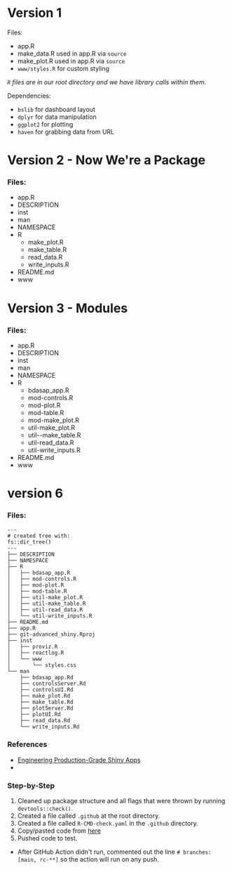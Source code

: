 # Version 1 

Files:
- app.R
- make_data.R used in app.R via `source`
- make_plot.R used in app.R via `source`
- `www/styles.R` for custom styling

*`R` files are in our root directory and we have library calls within them.*

Dependencies: 
- `bslib` for dashboard layout
- `dplyr` for data manipulation
- `ggplot2` for plotting
- `haven` for grabbing data from URL

# Version 2 - Now We're a Package

### Files:
* app.R
* DESCRIPTION
* inst
* man
* NAMESPACE
* R
  * make_plot.R
  * make_table.R
  * read_data.R
  * write_inputs.R
* README.md
* www

# Version 3 - Modules

### Files: 

* app.R
* DESCRIPTION
* inst
* man
* NAMESPACE
* R
  * bdasap_app.R
  * mod-controls.R
  * mod-plot.R
  * mod-table.R
  * mod-make_plot.R
  * util-make_plot.R
  * util--make_table.R
  * util-read_data.R
  * util-write_inputs.R
* README.md
* www


# version 6

### Files:
```
---
# created tree with:
fs::dir_tree()
---
├── DESCRIPTION
├── NAMESPACE
├── R
│   ├── bdasap_app.R
│   ├── mod-controls.R
│   ├── mod-plot.R
│   ├── mod-table.R
│   ├── util-make_plot.R
│   ├── util-make_table.R
│   ├── util-read_data.R
│   └── util-write_inputs.R
├── README.md
├── app.R
├── git-advanced_shiny.Rproj
├── inst
│   ├── proviz.R
│   ├── reactlog.R
│   └── www
│       └── styles.css
└── man
    ├── bdasap_app.Rd
    ├── controlsServer.Rd
    ├── controlsUI.Rd
    ├── make_plot.Rd
    ├── make_table.Rd
    ├── plotServer.Rd
    ├── plotUI.Rd
    ├── read_data.Rd
    └── write_inputs.Rd
```

### References
- [Engineering Production-Grade Shiny Apps](https://engineering-shiny.org/version-control.html#automated-testing)
- [](https://github.com/rstudio/shiny-workflows)

### Step-by-Step
1. Cleaned up package structure and all flags that were thrown by running `devtools::check()`.
2. Created a file called `.github` at the root directory.
3. Created a file called `R-CMD-check.yaml` in the `.github` directory.
4. Copy/pasted code from [here](https://github.com/rstudio/shiny-workflows#usage)
5. Pushed code to test.
  - After GitHub Action didn't run, commented out the line `# branches: [main, rc-**]` so the action will run on any push.
